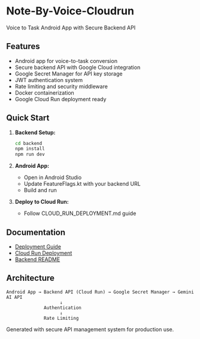 # Note-By-Voice-Cloudrun

Voice to Task Android App with Secure Backend API

## Features

- Android app for voice-to-task conversion
- Secure backend API with Google Cloud integration
- Google Secret Manager for API key storage
- JWT authentication system
- Rate limiting and security middleware
- Docker containerization
- Google Cloud Run deployment ready

## Quick Start

1. **Backend Setup:**
   ```bash
   cd backend
   npm install
   npm run dev
   ```

2. **Android App:**
   - Open in Android Studio
   - Update FeatureFlags.kt with your backend URL
   - Build and run

3. **Deploy to Cloud Run:**
   - Follow CLOUD_RUN_DEPLOYMENT.md guide

## Documentation

- [Deployment Guide](./DEPLOYMENT_GUIDE.md)
- [Cloud Run Deployment](./CLOUD_RUN_DEPLOYMENT.md)
- [Backend README](./backend/README.md)

## Architecture

```
Android App → Backend API (Cloud Run) → Google Secret Manager → Gemini AI API
                    ↓
              Authentication
                    ↓
              Rate Limiting
```

Generated with secure API management system for production use.